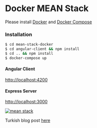 # Docker MEAN Stack
Please install [Docker](https://docs.docker.com/install/#supported-platforms) and [Docker Compose](https://docs.docker.com/compose/install/)

### Installation

```sh
$ cd mean-stack-docker
$ cd angular-client && npm install
$ cd .. && npm install
$ docker-compose up
```

#### Angular Client
[http://localhost:4200](http://localhost:4200)

#### Express Server
[http://localhost:3000](http://localhost:3000)


[![mean stack](https://mehmetseven.net/content/images/2018/01/mean-stack-angular-client.png)](https://mehmetseven.net/mean-stack-docker)

Turkish blog post [here](https://mehmetseven.net/mean-stack-docker)

